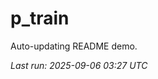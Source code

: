 # p_train

Auto-updating README demo.

<!--START_SECTION:status-->
_Last run: 2025-09-06 03:27 UTC_
<!--END_SECTION:status-->




































































































































































































































































































































































































